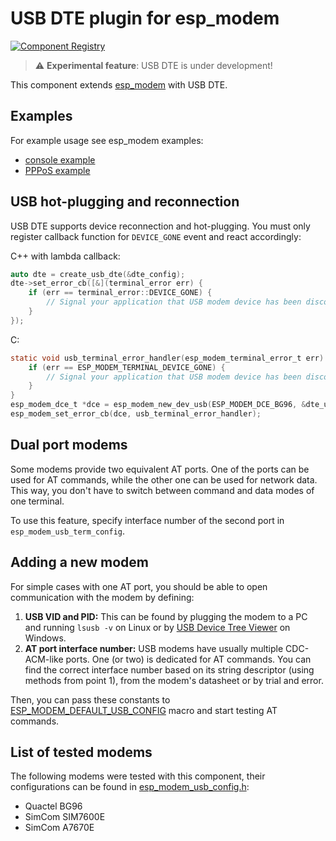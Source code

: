 # USB DTE plugin for esp_modem

[![Component Registry](https://components.espressif.com/components/espressif/esp_modem_usb_dte/badge.svg)](https://components.espressif.com/components/espressif/esp_modem_usb_dte)

> :warning: **Experimental feature**: USB DTE is under development!

This component extends [esp_modem](https://components.espressif.com/component/espressif/esp_modem) with USB DTE.

## Examples
For example usage see esp_modem examples: 
 * [console example](https://github.com/espressif/esp-protocols/tree/master/components/esp_modem/examples/modem_console)
 * [PPPoS example](https://github.com/espressif/esp-protocols/tree/master/components/esp_modem/examples/pppos_client)

## USB hot-plugging and reconnection
USB DTE supports device reconnection and hot-plugging. You must only register callback function for `DEVICE_GONE` event and react accordingly:

C++ with lambda callback:
```cpp
auto dte = create_usb_dte(&dte_config);
dte->set_error_cb([&](terminal_error err) {
    if (err == terminal_error::DEVICE_GONE) {
        // Signal your application that USB modem device has been disconnected
    }
});
```

C:
```c
static void usb_terminal_error_handler(esp_modem_terminal_error_t err) {
    if (err == ESP_MODEM_TERMINAL_DEVICE_GONE) {
        // Signal your application that USB modem device has been disconnected
    }
}
esp_modem_dce_t *dce = esp_modem_new_dev_usb(ESP_MODEM_DCE_BG96, &dte_usb_config, &dce_config, esp_netif);
esp_modem_set_error_cb(dce, usb_terminal_error_handler);
```

## Dual port modems
Some modems provide two equivalent AT ports. One of the ports can be used for AT commands, while the other one can be used for network data. This way, you don't have to switch between command and data modes of one terminal.

To use this feature, specify interface number of the second port in `esp_modem_usb_term_config`.

## Adding a new modem
For simple cases with one AT port, you should be able to open communication with the modem by defining:
1. **USB VID and PID:** This can be found by plugging the modem to a PC and running `lsusb -v` on Linux or by [USB Device Tree Viewer](https://www.uwe-sieber.de/usbtreeview_e.html) on Windows.
2. **AT port interface number:** USB modems have usually multiple CDC-ACM-like ports. One (or two) is dedicated for AT commands. You can find the correct interface number based on its string descriptor (using methods from point 1), from the modem's datasheet or by trial and error.

Then, you can pass these constants to [ESP_MODEM_DEFAULT_USB_CONFIG](https://github.com/espressif/idf-extra-components/blob/master/usb/esp_modem_usb_dte/include/esp_modem_usb_config.h#L47) macro and start testing AT commands.

## List of tested modems
The following modems were tested with this component, their configurations can be found in [esp_modem_usb_config.h](https://github.com/espressif/idf-extra-components/blob/master/usb/esp_modem_usb_dte/include/esp_modem_usb_config.h):
* Quactel BG96
* SimCom SIM7600E
* SimCom A7670E
